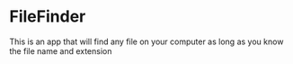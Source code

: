 # FileFinder
This is an app that will find any file on your computer as long as you know the file name and extension
